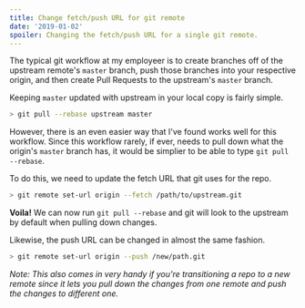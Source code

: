 ```yaml
---
title: Change fetch/push URL for git remote
date: '2019-01-02'
spoiler: Changing the fetch/push URL for a single git remote.
---
```


The typical git workflow at my employeer is to create branches off of the upstream remote's `master` branch, push those branches into your respective origin, and then create Pull Requests to the upstream's `master` branch.

Keeping `master` updated with upstream in your local copy is fairly simple.

```bash
> git pull --rebase upstream master
```

However, there is an even easier way that I've found works well for this workflow. Since this workflow rarely, if ever, needs to pull down what the origin's `master` branch has, it would be simplier to be able to type `git pull --rebase`.

To do this, we need to update the fetch URL that git uses for the repo.

```bash
> git remote set-url origin --fetch /path/to/upstream.git
```

**Voila!** We can now run `git pull --rebase` and git will look to the upstream by default when pulling down changes.

Likewise, the push URL can be changed in almost the same fashion.

```bash
> git remote set-url origin --push /new/path.git
```

_Note: This also comes in very handy if you're transitioning a repo to a new remote since it lets you pull down the changes from one remote and push the changes to different one._
